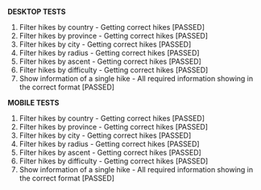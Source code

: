 **DESKTOP TESTS**

1) Filter hikes by country - Getting correct hikes [PASSED]
2) Filter hikes by province - Getting correct hikes [PASSED]
3) Filter hikes by city - Getting correct hikes [PASSED]
4) Filter hikes by radius - Getting correct hikes [PASSED]
5) Filter hikes by ascent - Getting correct hikes [PASSED]
6) Filter hikes by difficulty  - Getting correct hikes [PASSED]
7) Show information of a single hike - All required information showing in the correct format [PASSED]

**MOBILE TESTS**

1) Filter hikes by country - Getting correct hikes [PASSED]
2) Filter hikes by province - Getting correct hikes [PASSED]
3) Filter hikes by city - Getting correct hikes [PASSED]
4) Filter hikes by radius - Getting correct hikes [PASSED]
5) Filter hikes by ascent - Getting correct hikes [PASSED]
6) Filter hikes by difficulty  - Getting correct hikes [PASSED]
7) Show information of a single hike - All required information showing in the correct format [PASSED]
